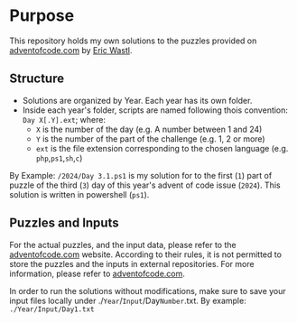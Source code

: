 # Purpose

This repository holds my own solutions to the puzzles provided on [adventofcode.com](https://adventofcode.com/2024/about) by [Eric Wastl](https://was.tl/).

## Structure

- Solutions are organized by Year. Each year has its own folder.
- Inside each year's folder, scripts are named following thois convention: `Day X[.Y].ext`; where:
  - `X` is the number of the day (e.g. A number between 1 and 24)
  - `Y` is the number of the part of the challenge (e.g. 1, 2 or more)
  - `ext` is the file extension corresponding to the chosen language (e.g. `php`,`ps1`,`sh`,`c`)

By Example:
`/2024/Day 3.1.ps1` is my solution for to the first (`1`) part of puzzle of the third (`3`) day of this year's advent of code issue (`2024`). This solution is written in powershell (`ps1`).

## Puzzles and Inputs

For the actual puzzles, and the input data, please refer to the [adventofcode.com](https://adventofcode.com) website.
According to their rules, it is not permitted to store the puzzles and the inputs in external repositories.
For more information, please refer to [adventofcode.com](https://adventofcode.com/2024/about).

In order to run the solutions without modifications, make sure to save your input files locally under ./`Year`/`Input`/Day`Number`.txt. By example: `./Year/Input/Day1.txt`